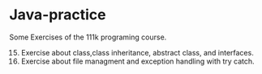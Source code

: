# Java-practice
Some Exercises of the 111k programing course.

15) Exercise about class,class inheritance, abstract class, and interfaces.
16) Exercise about file managment and exception handling with try catch.
